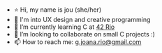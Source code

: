 - ⭐ Hi, my name is jou (she/her)
- 💞️ I'm into UX design and creative programming
- 🐢 I’m currently learning C at [42 Rio](https://42.rio/)
- 👀 I’m looking to collaborate on small C projects :)
- 📫 How to reach me: g.joana.rio@gmail.com
<br></br>
 
<!---
jou-code/jou-code is a ✨ special ✨ repository because its `README.md` (this file) appears on your GitHub profile.
You can click the Preview link to take a look at your changes.
--->
